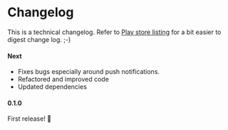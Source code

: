 # Changelog

This is a technical changelog. Refer to [Play store listing](https://play.google.com/store/apps/details?id=org.trustroots.trustrootsApp) for a bit easier to digest change log. ;-)

#### Next
- Fixes bugs especially around push notifications.
- Refactored and improved code
- Updated dependencies

#### 0.1.0
First release! 🎉
